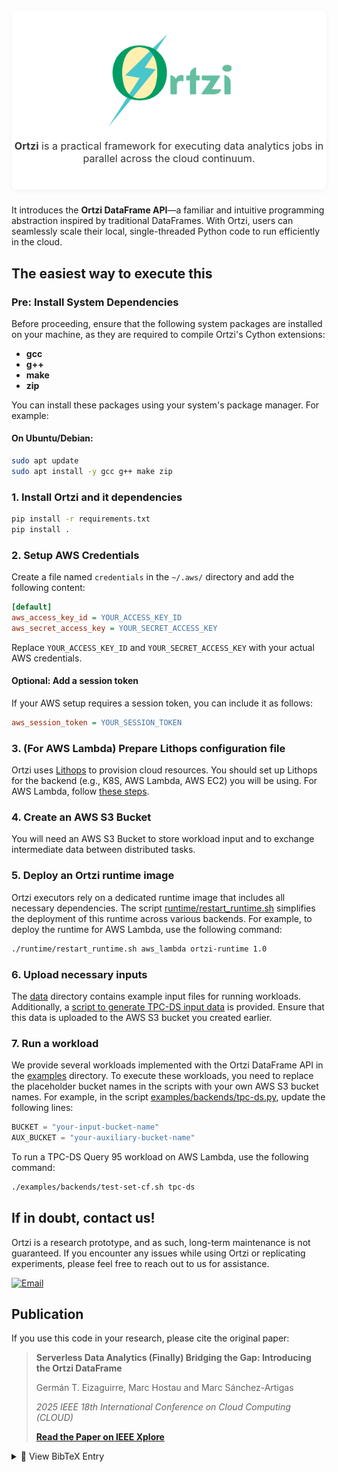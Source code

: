 
<div style="background: #fff; border-radius: 8px; box-shadow: 0 2px 8px rgba(0,0,0,0.05); padding: 24px 0; margin-bottom: 24px;">

<p align="center">
    <img src="img/ortzi_logo_nobackground.svg" alt="Ortzi Logo" width="200" style="object-fit:cover; object-position:0 0px; height:150px;"/>
</p>

<p align="center" style="font-size:1.15em; color:#333;">
    <strong>Ortzi</strong> is a practical framework for executing data analytics jobs in parallel across the cloud continuum.
</p>

</div>

It introduces the **Ortzi DataFrame API**—a familiar and intuitive programming abstraction inspired by traditional DataFrames. With Ortzi, users can seamlessly scale their local, single-threaded Python code to run efficiently in the cloud.

## The easiest way to execute this

### Pre: Install System Dependencies

Before proceeding, ensure that the following system packages are installed on your machine, as they are required to compile Ortzi's Cython extensions:

- **gcc**
- **g++**
- **make**
- **zip**

You can install these packages using your system's package manager. For example:

#### On Ubuntu/Debian:
```bash
sudo apt update
sudo apt install -y gcc g++ make zip
```

### 1. Install Ortzi and it dependencies

```bash
pip install -r requirements.txt
pip install .
```

### 2. Setup AWS Credentials


Create a file named `credentials` in the `~/.aws/` directory and add the following content:

```ini
[default]
aws_access_key_id = YOUR_ACCESS_KEY_ID
aws_secret_access_key = YOUR_SECRET_ACCESS_KEY
```

Replace `YOUR_ACCESS_KEY_ID` and `YOUR_SECRET_ACCESS_KEY` with your actual AWS credentials.


#### Optional: Add a session token

If your AWS setup requires a session token, you can include it as follows:

```ini
aws_session_token = YOUR_SESSION_TOKEN
```


### 3. (For AWS Lambda) Prepare Lithops configuration file

Ortzi uses [Lithops](https://lithops-cloud.github.io/docs/index.html) to provision cloud resources. You should set up Lithops for the backend (e.g., K8S, AWS Lambda, AWS EC2) you will be using. For AWS Lambda, follow [these steps](https://lithops-cloud.github.io/docs/source/compute_config/aws_lambda.html).

### 4. Create an AWS S3 Bucket

You will need an AWS S3 Bucket to store workload input and to exchange intermediate data between distributed tasks.

### 5. Deploy an Ortzi runtime image

Ortzi executors rely on a dedicated runtime image that includes all necessary dependencies. The script [runtime/restart_runtime.sh](runtime/restart_runtime.sh) simplifies the deployment of this runtime across various backends. For example, to deploy the runtime for AWS Lambda, use the following command:

```bash
./runtime/restart_runtime.sh aws_lambda ortzi-runtime 1.0
```

### 6. Upload necessary inputs

The [data](./data/) directory contains example input files for running workloads. Additionally, a [script to generate TPC-DS input data](./data/tpcds_gen.sh) is provided. Ensure that this data is uploaded to the AWS S3 bucket you created earlier.

### 7. Run a workload

We provide several workloads implemented with the Ortzi DataFrame API in the [examples](./examples/) directory. To execute these workloads, you need to replace the placeholder bucket names in the scripts with your own AWS S3 bucket names. For example, in the script [examples/backends/tpc-ds.py](examples/backends/tpc-ds.py), update the following lines:

```python
BUCKET = "your-input-bucket-name"
AUX_BUCKET = "your-auxiliary-bucket-name"
```

To run a TPC-DS Query 95 workload on AWS Lambda, use the following command:

```bash
./examples/backends/test-set-cf.sh tpc-ds
```


## If in doubt, contact us!

Ortzi is a research prototype, and as such, long-term maintenance is not guaranteed. If you encounter any issues while using Ortzi or replicating experiments, please feel free to reach out to us for assistance.

[![Email](https://img.shields.io/badge/Contact-Us-blue?style=for-the-badge&logo=maildotru)](mailto:germantelmo.eizaguirre@urv.cat)

## Publication

If you use this code in your research, please cite the original paper:

> **Serverless Data Analytics (Finally) Bridging the Gap: Introducing the Ortzi DataFrame**
>
> Germán T. Eizaguirre, Marc Hostau and Marc Sánchez-Artigas
>
> *2025 IEEE 18th International Conference on Cloud Computing (CLOUD)*
>
> **[Read the Paper on IEEE Xplore](https://ieeexplore.ieee.org/abstract/document/11120569)**

<details>
<summary>📄 View BibTeX Entry</summary>

```bibtex
@inproceedings{Eizaguirre2025Ortzi,
  author={Eizaguirre, Germán T. and Hostau, Marc and Sáanchez-Artigas, Marc},
  booktitle={2025 IEEE 18th International Conference on Cloud Computing (CLOUD)}, 
  title={Serverless Data Analytics (Finally) Bridging the Gap: Introducing the Ortzi DataFrame}, 
  year={2025},
  volume={},
  number={},
  pages={460-467},
  doi={10.1109/CLOUD67622.2025.00057}}

